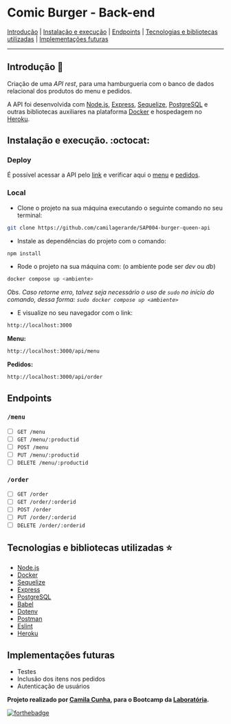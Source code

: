 # Comic Burger - Back-end

[Introdução](#introdução-hamburger) | [Instalação e execução](#instalação-e-execução-octocat) | [Endpoints](#endpoints) | [Tecnologias e bibliotecas utilizadas](#tecnologias-e-bibliotecas-utilizadas-star) | [Implementações futuras](#implementações-futuras)

---

## Introdução :hamburger:

Criação de uma _API rest_, para uma hamburgueria com o banco de dados relacional dos produtos do menu e pedidos.

A API foi desenvolvida com [Node.js](https://nodejs.org/), [Express](https://expressjs.com/), [Sequelize](https://sequelize.org), [PostgreSQL](https://www.postgresql.org/docs/) e outras bibliotecas auxiliares na plataforma [Docker](https://www.docker.com/) e hospedagem no [Heroku](https://www.heroku.com/home).

## Instalação e execução. :octocat:

### Deploy

É possível acessar a API pelo [link](https://api-comic-burger.herokuapp.com/) e verificar aqui o [menu](https://api-comic-burger.herokuapp.com/api/menu) e [pedidos](https://api-comic-burger.herokuapp.com/api/order).

### Local

- Clone o projeto na sua máquina executando o seguinte comando no seu terminal:

```sh
git clone https://github.com/camilagerarde/SAP004-burger-queen-api
```

- Instale as dependências do projeto com o comando:

```sh
npm install
```

- Rode o projeto na sua máquina com: (o ambiente pode ser _dev_ ou _db_)

```sh
docker compose up <ambiente>
```

_Obs. Caso retorne erro, talvez seja necessário o uso de `sudo` no início do comando, dessa forma: `sudo docker compose up <ambiente>`_

- E visualize no seu navegador com o link:

```sh
http://localhost:3000
```

**Menu:**

```sh
http://localhost:3000/api/menu
```

**Pedidos:**

```sh
http://localhost:3000/api/order
```

## Endpoints

### `/menu`

- [ ] `GET /menu`
- [ ] `GET /menu/:productid`
- [ ] `POST /menu`
- [ ] `PUT /menu/:productid`
- [ ] `DELETE /menu/:productid`

### `/order`

- [ ] `GET /order`
- [ ] `GET /order/:orderid`
- [ ] `POST /order`
- [ ] `PUT /order/:orderid`
- [ ] `DELETE /order/:orderid`

## Tecnologias e bibliotecas utilizadas :star:

- [Node.js](https://nodejs.org/)
- [Docker](https://www.docker.com/)
- [Sequelize](https://sequelize.org)
- [Express](https://expressjs.com/)
- [PostgreSQL](https://www.postgresql.org/docs/)
- [Babel](https://babeljs.io/)
- [Dotenv](https://www.npmjs.com/package/dotenv)
- [Postman](https://www.getpostman.com)
- [Eslint](https://www.npmjs.com/package/eslint-plugin-react)
- [Heroku](https://www.heroku.com/home)

## Implementações futuras

- Testes
- Inclusão dos itens nos pedidos
- Autenticação de usuários

**Projeto realizado por [Camila Cunha](https://github.com/camilagerarde), para o Bootcamp da [Laboratória](https://github.com/Laboratoria).**

[![forthebadge](https://forthebadge.com/images/badges/built-with-love.svg)](https://forthebadge.com)
